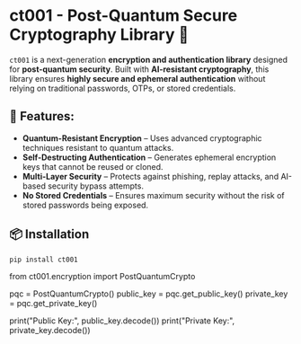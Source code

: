 # ct001 - Post-Quantum Secure Cryptography Library 🚀

`ct001` is a next-generation **encryption and authentication library** designed for **post-quantum security**. Built with **AI-resistant cryptography**, this library ensures **highly secure and ephemeral authentication** without relying on traditional passwords, OTPs, or stored credentials.

## 🔐 Features:

- **Quantum-Resistant Encryption** – Uses advanced cryptographic techniques resistant to quantum attacks.
- **Self-Destructing Authentication** – Generates ephemeral encryption keys that cannot be reused or cloned.
- **Multi-Layer Security** – Protects against phishing, replay attacks, and AI-based security bypass attempts.
- **No Stored Credentials** – Ensures maximum security without the risk of stored passwords being exposed.

## 📦 Installation

```bash
pip install ct001
```

from ct001.encryption import PostQuantumCrypto

pqc = PostQuantumCrypto()
public_key = pqc.get_public_key()
private_key = pqc.get_private_key()

print("Public Key:", public_key.decode())
print("Private Key:", private_key.decode())
